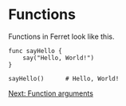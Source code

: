 # Functions

Functions in Ferret look like this.

    func sayHello {
        say("Hello, World!")
    }

    sayHello()      # Hello, World!

[Next: Function arguments](5-function-arguments.md)